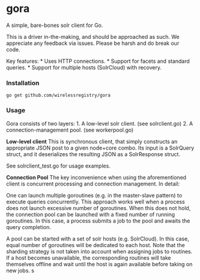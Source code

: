 # gora
A simple, bare-bones solr client for Go.

This is a driver in-the-making, and should be approached as such. We appreciate any feedback via issues. Please be harsh and do break our code.

Key features:
	* Uses HTTP connections.
	* Support for facets and standard queries.
	* Support for multiple hosts (SolrCloud) with recovery.

### Installation
	
	go get github.com/wirelessregistry/gora
  
### Usage

Gora consists of two layers:
	1. A low-level solr client. (see solrclient.go)
	2. A connection-management pool. (see workerpool.go)
	
__Low-level client__
This is synchronous client, that simply constructs an appropriate JSON post to a given node+core combo. Its input is a SolrQuery struct, and it deserializes the resulting JSON as a SolrResponse struct. 

See solrclient_test.go for usage examples.

__Connection Pool__
The key inconvenience when using the aforementioned client is concurrent processing and connection management. In detail:

One can launch multiple goroutines (e.g. in the master-slave pattern) to execute queries concurrently. This approach works well when a process does not launch excessive number of goroutines. When this does not hold, the connection pool can be launched with a fixed number of running goroutines. In this case, a process submits a job to the pool and awaits the query completion.

A pool can be started with a set of solr hosts (e.g. SolrCloud). In this case, equal number of goroutines will be dedicated to each host. Note that the sharding strategy is not taken into account when assigning jobs to routines. If a host becomes unavailable, the corresponding routines will take themselves offline and wait until the host is again available before taking on new jobs. s

